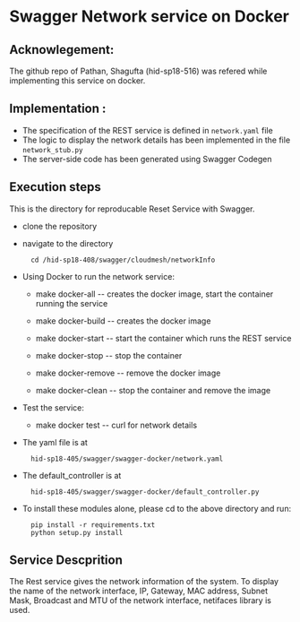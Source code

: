 # Swagger Network service on Docker


## Acknowlegement: 
The github repo of Pathan, Shagufta (hid-sp18-516) was refered while implementing this service on docker.
 

## Implementation :
* The specification of the REST service is defined in `network.yaml` file
* The logic to display the network details has been implemented in the file `network_stub.py`
* The server-side code has been generated using Swagger Codegen


## Execution steps
This is the directory for reproducable Reset Service with Swagger. 

* clone the repository

* navigate to the directory 

        cd /hid-sp18-408/swagger/cloudmesh/networkInfo

* Using Docker to run the network service:

	- make docker-all -- creates the docker image, start the container running the service

	- make docker-build -- creates the docker image 

	- make docker-start -- start the container which runs the REST service

	- make docker-stop -- stop the container 

	- make docker-remove -- remove the docker image

	- make docker-clean -- stop the container and remove the image

* Test the service:
	- make docker test -- curl for network details

* The yaml file is at 

        hid-sp18-405/swagger/swagger-docker/network.yaml
    
* The default_controller is at 

        hid-sp18-405/swagger/swagger-docker/default_controller.py
    
* To install these modules alone, please cd to the above directory and run:
		
		pip install -r requirements.txt
 		python setup.py install
  
## Service Descprition

The Rest service gives the network information of the system.
To display the name of the network interface, IP, Gateway, MAC address, Subnet Mask, 
Broadcast and MTU of the network interface, netifaces library is used.

